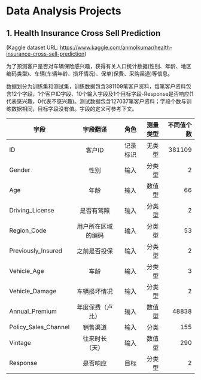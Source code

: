 # Data Analysis Projects
## 1. Health Insurance Cross Sell Prediction 
(Kaggle dataset URL: https://www.kaggle.com/anmolkumar/health-insurance-cross-sell-prediction)

为了预测客户是否对车辆保险感兴趣，获得有关人口统计数据(性别、年龄、地区编码类型)、车辆(车辆年龄、损坏情况)、保单(保费、采购渠道)等信息。

数据划分为训练集和测试集，训练数据包含381109笔客户资料，每笔客户资料包含12个字段，1个客户ID字段、10个输入字段及1个目标字段-Response是否响应(1代表感兴趣，0代表不感兴趣)。测试数据包含127037笔客户资料；字段个数与训练数据相同，目标字段没有值。字段的定义可参考下文。

字段|字段翻译|角色|测量类型|不同值个数
---|:--:|---:|--:|--:
ID |客户ID|记录标识|无类型|381109
Gender |性别|输入|分类型|2
Age |年龄|输入|数值型|66
Driving_License |是否有驾照|输入|分类型|2
Region_Code |用户所在区域的编码|输入|分类型|53
Previously_Insured |之前是否投保|输入|分类型|2
Vehicle_Age |车龄|输入|分类型|3
Vehicle_Damage |车辆损坏情况|输入|分类型|2
Annual_Premium |年度保费（卢比）|输入|数值型|48838
Policy_Sales_Channel |销售渠道|输入|分类|155
Vintage |往来时长（天）|输入|数值型|290
Response |是否响应|目标|分类型|2
